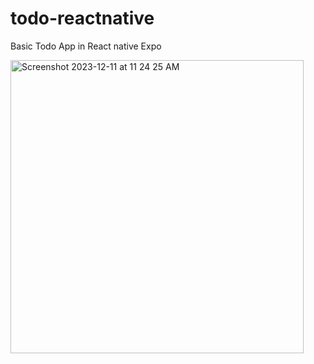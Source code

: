 # todo-reactnative

Basic Todo App in React native Expo

<img width="469" alt="Screenshot 2023-12-11 at 11 24 25 AM" src="https://github.com/vidhi1110/todo-reactnative/assets/143873556/307a0500-3823-4e76-be28-6527eb573345">
